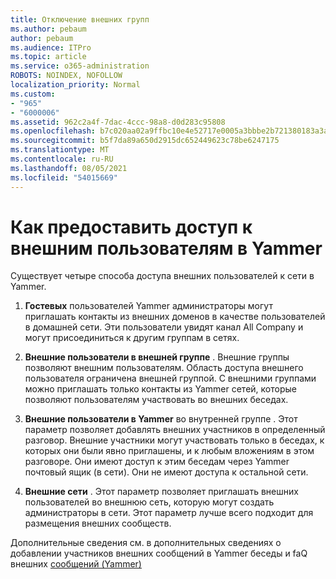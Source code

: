 ```yaml
---
title: Отключение внешних групп
ms.author: pebaum
author: pebaum
ms.audience: ITPro
ms.topic: article
ms.service: o365-administration
ROBOTS: NOINDEX, NOFOLLOW
localization_priority: Normal
ms.custom:
- "965"
- "6000006"
ms.assetid: 962c2a4f-7dac-4ccc-98a8-d0d283c95808
ms.openlocfilehash: b7c020aa02a9ffbc10e4e52717e0005a3bbbe2b721380183a3a0c90387b1dd4d
ms.sourcegitcommit: b5f7da89a650d2915dc652449623c78be6247175
ms.translationtype: MT
ms.contentlocale: ru-RU
ms.lasthandoff: 08/05/2021
ms.locfileid: "54015669"
---
```

# <a name="how-to-give-access-to-external-users-in-yammer"></a>Как предоставить доступ к внешним пользователям в Yammer

Существует четыре способа доступа внешних пользователей к сети в Yammer.
  
1. **Гостевых** пользователей Yammer администраторы могут приглашать контакты из внешних доменов в качестве пользователей в домашней сети. Эти пользователи увидят канал All Company и могут присоединиться к другим группам в сетях.

2. **Внешние пользователи в внешней группе** . Внешние группы позволяют внешним пользователям. Область доступа внешнего пользователя ограничена внешней группой. С внешними группами можно приглашать только контакты из Yammer сетей, которые позволяют пользователям участвовать во внешних беседах.

3. **Внешние пользователи в Yammer** во внутренней группе . Этот параметр позволяет добавлять внешних участников в определенный разговор. Внешние участники могут участвовать только в беседах, к которых они были явно приглашены, и к любым вложениям в этом разговоре. Они имеют доступ к этим беседам через Yammer почтовый ящик (в сети). Они не имеют доступа к остальной сети.

4. **Внешние сети** . Этот параметр позволяет приглашать внешних пользователей во внешнюю сеть, которую могут создать администраторы в сети. Этот параметр лучше всего подходит для размещения внешних сообществ.

Дополнительные сведения см. в дополнительных сведениях о добавлении участников внешних сообщений в Yammer беседы и faQ внешних [сообщений (Yammer)](https://docs.microsoft.com/yammer/work-with-external-users/external-messaging-faq) [](https://docs.microsoft.com/yammer/work-with-external-users/add-external-participants)
  